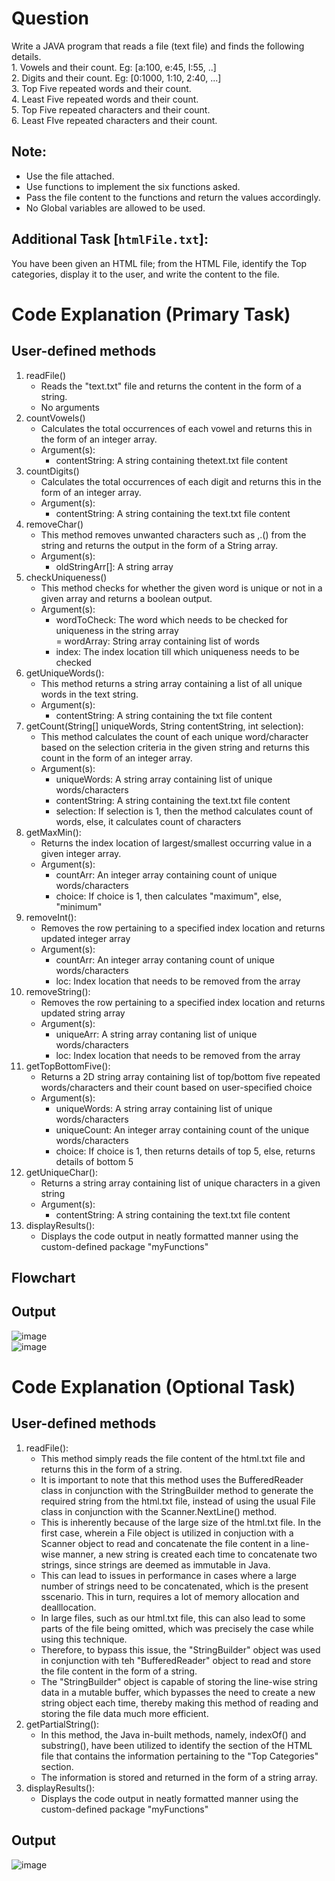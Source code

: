 # Question  
Write a JAVA program that reads a file (text file) and finds the following details.  
    1. Vowels and their count. Eg: [a:100, e:45, I:55, ..]  
    2. Digits and their count. Eg: [0:1000, 1:10, 2:40, ...]  
    3. Top Five repeated words and their count.  
    4. Least Five repeated words and their count.  
    5. Top Five repeated characters and their count.  
    6. Least FIve repeated characters and their count.  
    
## Note:  
- Use the file attached.  
- Use functions to implement the six functions asked.  
- Pass the file content to the functions and return the values accordingly.  
- No Global variables are allowed to be used.  

## Additional Task [`htmlFile.txt`]:  
You have been given an HTML file; from the HTML File, identify the Top categories, display it to the user, and write the content to the file.  

# Code Explanation (Primary Task)    
## User-defined methods  
1. readFile()  
    - Reads the "text.txt" file and returns the content in the form of a string.   
    - No arguments  
2. countVowels()  
    - Calculates the total occurrences of each vowel and returns this in the form of an integer array.  
    - Argument(s):
        - contentString: A string containing thetext.txt file content  
3. countDigits()  
    - Calculates the total occurrences of each digit and returns this in the form of an integer array.  
    - Argument(s):
        - contentString: A string containing the text.txt file content  
4. removeChar()  
    - This method removes unwanted characters such as ,.() from the string and returns the output in the form of a String array.  
    - Argument(s):
        - oldStringArr[]: A string array  
5. checkUniqueness()  
    - This method checks for whether the given word is unique or not in a given array and returns a boolean output.  
    - Argument(s):  
        - wordToCheck: The word which needs to be checked for uniqueness in the string array  
        = wordArray: String array containing list of words  
        - index: The index location till which uniqueness needs to be checked  
6. getUniqueWords():  
    - This method returns a string array containing a list of all unique words in the text string.  
    - Argument(s):  
        - contentString: A string containing the txt file content  
7. getCount(String[] uniqueWords, String contentString, int selection):  
    - This method calculates the count of each unique word/character based on the selection criteria in the given string and returns this count in the form of an integer array.  
    - Argument(s):  
        - uniqueWords: A string array containing list of unique words/characters  
        - contentString: A string containing the text.txt file content  
        - selection: If selection is 1, then the method calculates count of words, else, it calculates count of characters  
8. getMaxMin():  
    - Returns the index location of largest/smallest occurring value in a given integer array.  
    - Argument(s):  
        - countArr: An integer array containing count of unique words/characters  
        - choice: If choice is 1, then calculates "maximum", else, "minimum"  
9. removeInt():  
    - Removes the row pertaining to a specified index location and returns updated integer array  
    - Argument(s):  
        - countArr: An integer array contaning count of unique words/characters  
        - loc: Index location that needs to be removed from the array  
10. removeString():  
    - Removes the row pertaining to a specified index location and returns updated string array  
    - Argument(s):  
        - uniqueArr: A string array contaning list of unique words/characters  
        - loc: Index location that needs to be removed from the array  
11. getTopBottomFive():  
    - Returns a 2D string array containing list of top/bottom five repeated words/characters and their count based on user-specified choice  
    - Argument(s):  
        - uniqueWords: A string array containing list of unique words/characters  
        - uniqueCount: An integer array containing count of the unique words/characters   
        - choice: If choice is 1, then returns details of top 5, else, returns details of bottom 5  
12. getUniqueChar():  
    - Returns a string array containing list of unique characters in a given string  
    - Argument(s):  
        - contentString: A string containing the text.txt file content  
13. displayResults():  
    - Displays the code output in neatly formatted manner using the custom-defined package "myFunctions"  

## Flowchart  

## Output  
![image](https://user-images.githubusercontent.com/118504392/230107013-431f63b1-72e2-4236-9be1-7d5b684d8d9b.png)  
![image](https://user-images.githubusercontent.com/118504392/230108050-a8ccbeab-75d4-44bd-9402-6d32a3787ccc.png)



# Code Explanation (Optional Task)  
## User-defined methods  
1. readFile():  
    - This method simply reads the file content of the html.txt file and returns this in the form of a string.  
    - It is important to note that this method uses the BufferedReader class in conjunction with the StringBuilder method to generate the required string from the html.txt file, instead of using the usual File class in conjunction with the Scanner.NextLine() method.  
    - This is inherently because of the large size of the html.txt file. In the first case, wherein a File object is utilized in conjuction with a Scanner object to read and concatenate the file content in a line-wise manner, a new string is created each time to concatenate two strings, since strings are deemed as immutable in Java.  
    - This can lead to issues in performance in cases where a large number of strings need to be concatenated, which is the present sscenario. This in turn, requires a lot of memory allocation and dealllocation.  
    - In large files, such as our html.txt file, this can also lead to some parts of the file being omitted, which was precisely the case while using this technique.  
    - Therefore, to bypass this issue, the "StringBuilder" object was used in conjunction with teh "BufferedReader" object to read and store the file content in the form of a string.  
    - The "StringBuilder" object is capable of storing the line-wise string data in a mutable buffer, which bypasses the need to create a new string object each time, thereby making this method of reading and storing the file data much more efficient.  
2. getPartialString():  
    - In this method, the Java in-built methods, namely, indexOf() and substring(), have been utilized to identify the section of the HTML file that contains the information pertaining to the "Top Categories" section.  
    - The information is stored and returned in the form of a string array.  
3. displayResults():  
    - Displays the code output in neatly formatted manner using the custom-defined package "myFunctions"  

## Output  
![image](https://user-images.githubusercontent.com/118504392/230107294-83e99b34-1628-4640-8ba1-e8a40ccaa4af.png)


